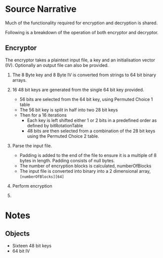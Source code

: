 # Source Narrative

Much of the functionality required for encryption and decryption is shared.

Following is a breakdown of the operation of both encryptor and decryptor.

## Encryptor

The encryptor takes a plaintext input file, a key and an initialisation vector (IV).
Optionally an output file can also be provided.


1. The 8 Byte key and 8 Byte IV is converted from strings to 64 bit binary arrays. 
2. 16 48 bit keys are generated from the single 64 bit key provided.
    - 56 bits are selected from the 64 bit key, using Permuted Choice 1 table
    - The 56 bit key is split in half into two 28 bit keys
    - Then for a 16 iterations
        - Each key is left shifted either 1 or 2 bits in a predefined order as defined by bitRotationTable
        - 48 bits are then selected from a combination of the 28 bit keys using the Permuted Choice 2 table.
3. Parse the input file.
    - Padding is added to the end of the file to ensure it is a multiple of 8 bytes in length. Padding consists of null bytes.
    - The number of encryption blocks is calculated, numberOfBlocks
    - The input file is converted into binary into a 2 dimensional array, `[numberOfBlocks][64]`
4. Perform encryption




3. 



# Notes

## Objects
- Sixteen 48 bit keys
- 64 bit IV
